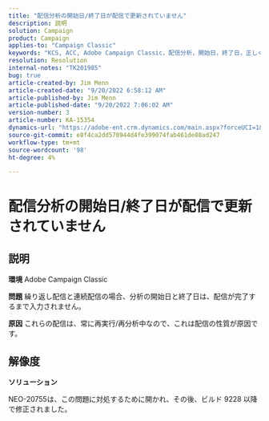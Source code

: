 ```yaml
---
title: "配信分析の開始日/終了日が配信で更新されていません"
description: 説明
solution: Campaign
product: Campaign
applies-to: "Campaign Classic"
keywords: "KCS, ACC, Adobe Campaign Classic，配信分析，開始日，終了日，正しく更新されない，定期配信，連続配信， NEO-20755"
resolution: Resolution
internal-notes: "TK201985"
bug: true
article-created-by: Jim Menn
article-created-date: "9/20/2022 6:58:12 AM"
article-published-by: Jim Menn
article-published-date: "9/20/2022 7:06:02 AM"
version-number: 3
article-number: KA-15354
dynamics-url: "https://adobe-ent.crm.dynamics.com/main.aspx?forceUCI=1&pagetype=entityrecord&etn=knowledgearticle&id=cc2bdd93-b138-ed11-9db1-0022480866ad"
source-git-commit: e8f4ca2dd578944d4fe399074fab461de88ad247
workflow-type: tm+mt
source-wordcount: '98'
ht-degree: 4%

---
```


# 配信分析の開始日/終了日が配信で更新されていません

## 説明


<b>環境</b>
Adobe Campaign Classic

<b>問題</b>
繰り返し配信と連続配信の場合、分析の開始日と終了日は、配信が完了するまで入力されません。

<b>原因</b>
これらの配信は、常に再実行/再分析中なので、これは配信の性質が原因です。


## 解像度


<b>ソリューション</b>

NEO-20755は、この問題に対処するために開かれ、その後、ビルド 9228 以降で修正されました。
